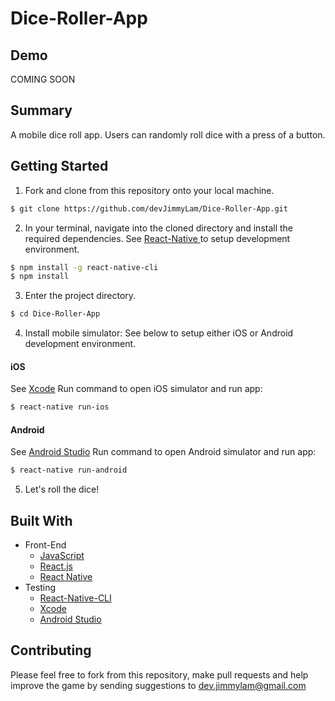# Dice-Roller-App

## Demo
COMING SOON

## Summary
A mobile dice roll app. Users can randomly roll dice with a press of a button.

## Getting Started
1. Fork and clone from this repository onto your local machine.
```bash
$ git clone https://github.com/devJimmyLam/Dice-Roller-App.git
```
2. In your terminal, navigate into the cloned directory and install the required dependencies.
See [React-Native ](https://reactnative.dev/docs/environment-setup) to setup development environment.
```bash
$ npm install -g react-native-cli
$ npm install
```
3. Enter the project directory.
```bash
$ cd Dice-Roller-App
```

4. Install mobile simulator: 
See below to setup either iOS or Android development environment.
#### iOS   
See [Xcode](https://developer.apple.com/xcode/)
Run command to open iOS simulator and run app:
```bash
$ react-native run-ios
```
#### Android 
See [Android Studio](https://developer.android.com/studio)
Run command to open Android simulator and run app:
```bash
$ react-native run-android
```
5. Let's roll the dice!

## Built With
* Front-End
  * [JavaScript](https://www.ecma-international.org/publications/standards/Ecma-262.htm)
  * [React.js](https://reactjs.org/)
  * [React Native](https://facebook.github.io/react-native/)
* Testing
  * [React-Native-CLI](https://reactnative.dev/docs/environment-setup)
  * [Xcode](https://developer.apple.com/xcode/)
  * [Android Studio](https://developer.android.com/studio)

## Contributing
Please feel free to fork from this repository, make pull requests and help improve the game by sending suggestions to dev.jimmylam@gmail.com

